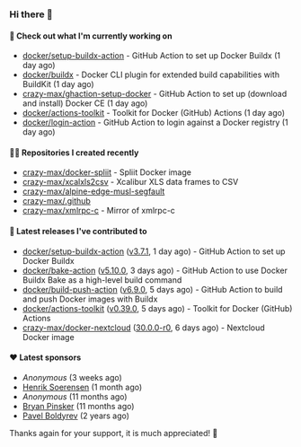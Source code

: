 ### Hi there 👋

#### 👷 Check out what I'm currently working on

- [docker/setup-buildx-action](https://github.com/docker/setup-buildx-action) - GitHub Action to set up Docker Buildx (1 day ago)
- [docker/buildx](https://github.com/docker/buildx) - Docker CLI plugin for extended build capabilities with BuildKit (1 day ago)
- [crazy-max/ghaction-setup-docker](https://github.com/crazy-max/ghaction-setup-docker) - GitHub Action to set up (download and install) Docker CE (1 day ago)
- [docker/actions-toolkit](https://github.com/docker/actions-toolkit) - Toolkit for Docker (GitHub) Actions (1 day ago)
- [docker/login-action](https://github.com/docker/login-action) - GitHub Action to login against a Docker registry (1 day ago)

#### 👨‍💻 Repositories I created recently

- [crazy-max/docker-spliit](https://github.com/crazy-max/docker-spliit) - Spliit Docker image
- [crazy-max/xcalxls2csv](https://github.com/crazy-max/xcalxls2csv) - Xcalibur XLS data frames to CSV
- [crazy-max/alpine-edge-musl-segfault](https://github.com/crazy-max/alpine-edge-musl-segfault)
- [crazy-max/.github](https://github.com/crazy-max/.github)
- [crazy-max/xmlrpc-c](https://github.com/crazy-max/xmlrpc-c) - Mirror of xmlrpc-c

#### 🚀 Latest releases I've contributed to

- [docker/setup-buildx-action](https://github.com/docker/setup-buildx-action) ([v3.7.1](https://github.com/docker/setup-buildx-action/releases/tag/v3.7.1), 1 day ago) - GitHub Action to set up Docker Buildx
- [docker/bake-action](https://github.com/docker/bake-action) ([v5.10.0](https://github.com/docker/bake-action/releases/tag/v5.10.0), 3 days ago) - GitHub Action to use Docker Buildx Bake as a high-level build command
- [docker/build-push-action](https://github.com/docker/build-push-action) ([v6.9.0](https://github.com/docker/build-push-action/releases/tag/v6.9.0), 5 days ago) - GitHub Action to build and push Docker images with Buildx
- [docker/actions-toolkit](https://github.com/docker/actions-toolkit) ([v0.39.0](https://github.com/docker/actions-toolkit/releases/tag/v0.39.0), 5 days ago) - Toolkit for Docker (GitHub) Actions
- [crazy-max/docker-nextcloud](https://github.com/crazy-max/docker-nextcloud) ([30.0.0-r0](https://github.com/crazy-max/docker-nextcloud/releases/tag/30.0.0-r0), 6 days ago) - Nextcloud Docker image

#### ❤️ Latest sponsors
- _Anonymous_ (3 weeks ago)
- [Henrik Soerensen](https://github.com/hsoerensen) (1 month ago)
- _Anonymous_ (11 months ago)
- [Bryan Pinsker](https://github.com/BryanPinsker) (11 months ago)
- [Pavel Boldyrev](https://github.com/bpg) (2 years ago)

Thanks again for your support, it is much appreciated! 🙏
